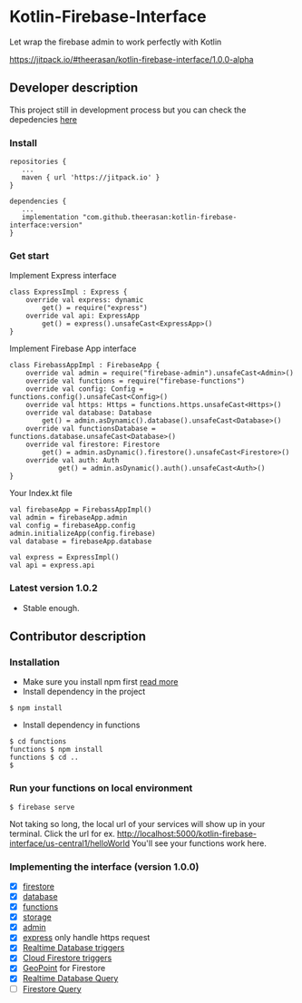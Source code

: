 # Kotlin-Firebase-Interface
Let wrap the firebase admin to work perfectly with Kotlin

https://jitpack.io/#theerasan/kotlin-firebase-interface/1.0.0-alpha

## Developer description
This project still in development process but you can check the depedencies [here](https://jitpack.io/#theerasan/kotlin-firebase-interface) 

### Install

```
repositories {
   ...
   maven { url 'https://jitpack.io' }
}

dependencies {
   ...
   implementation "com.github.theerasan:kotlin-firebase-interface:version"
}
```
### Get start
Implement Express interface

```
class ExpressImpl : Express {
    override val express: dynamic
        get() = require("express")
    override val api: ExpressApp
        get() = express().unsafeCast<ExpressApp>()
}
```

Implement Firebase App interface

```
class FirebassAppImpl : FirebaseApp {
    override val admin = require("firebase-admin").unsafeCast<Admin>()
    override val functions = require("firebase-functions")
    override val config: Config = functions.config().unsafeCast<Config>()
    override val https: Https = functions.https.unsafeCast<Https>()
    override val database: Database
        get() = admin.asDynamic().database().unsafeCast<Database>()
    override val functionsDatabase = functions.database.unsafeCast<Database>()
    override val firestore: Firestore
        get() = admin.asDynamic().firestore().unsafeCast<Firestore>()
    override val auth: Auth
            get() = admin.asDynamic().auth().unsafeCast<Auth>()
}
```

Your Index.kt file

```
val firebaseApp = FirebassAppImpl()
val admin = firebaseApp.admin
val config = firebaseApp.config
admin.initializeApp(config.firebase)
val database = firebaseApp.database

val express = ExpressImpl()
val api = express.api
```

### Latest version 1.0.2
* Stable enough.

## Contributor description

### Installation
- Make sure you install npm first [read more](https://www.npmjs.com/)
- Install dependency in the project
```
$ npm install
```
- Install dependency in functions
```
$ cd functions
functions $ npm install
functions $ cd ..
$
```

### Run your functions on local environment
```
$ firebase serve
```
Not taking so long, the local url of your services will show up in your terminal.
Click the url for ex. [http://localhost:5000/kotlin-firebase-interface/us-central1/helloWorld](http://localhost:5000/kotlin-firebase-interface/us-central1/helloWorld) You'll see your functions work here.

### Implementing the interface (version 1.0.0)
* [x] [firestore](https://firebase.google.com/docs/reference/js/firebase.firestore)
* [x] [database](https://firebase.google.com/docs/reference/js/firebase.database)
* [x] [functions](https://firebase.google.com/docs/reference/js/firebase.functions)
* [x] [storage](https://firebase.google.com/docs/reference/js/firebase.storage)
* [x] [admin](https://firebase.google.com/docs/reference/admin/node/)
* [x] [express](https://expressjs.com/en/4x/api.html) only handle https request
* [x] [Realtime Database triggers](https://firebase.google.com/docs/functions/database-events)
* [x] [Cloud Firestore triggers](https://firebase.google.com/docs/functions/firestore-events)
* [x] [GeoPoint](https://firebase.google.com/docs/reference/android/com/google/firebase/firestore/GeoPoint) for Firestore
* [x] [Realtime Database Query](https://firebase.google.com/docs/reference/android/com/google/firebase/database/Query)
* [ ] [Firestore Query](https://firebase.google.com/docs/reference/android/com/google/firebase/firestore/Query)
